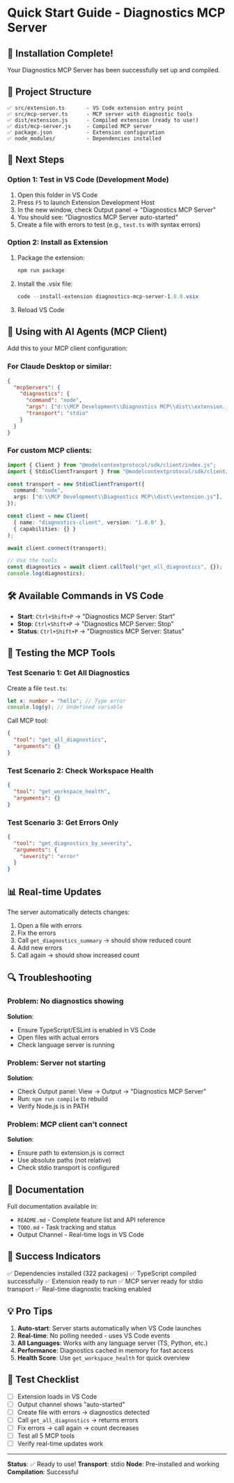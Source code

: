 # Quick Start Guide - Diagnostics MCP Server

## 🚀 Installation Complete!

Your Diagnostics MCP Server has been successfully set up and compiled.

## 📁 Project Structure

```
✅ src/extension.ts       - VS Code extension entry point
✅ src/mcp-server.ts      - MCP server with diagnostic tools
✅ dist/extension.js      - Compiled extension (ready to use!)
✅ dist/mcp-server.js     - Compiled MCP server
✅ package.json           - Extension configuration
✅ node_modules/          - Dependencies installed
```

## 🎯 Next Steps

### Option 1: Test in VS Code (Development Mode)

1. Open this folder in VS Code
2. Press `F5` to launch Extension Development Host
3. In the new window, check Output panel → "Diagnostics MCP Server"
4. You should see: "Diagnostics MCP Server auto-started"
5. Create a file with errors to test (e.g., `test.ts` with syntax errors)

### Option 2: Install as Extension

1. Package the extension:

   ```powershell
   npm run package
   ```

2. Install the .vsix file:

   ```powershell
   code --install-extension diagnostics-mcp-server-1.0.0.vsix
   ```

3. Reload VS Code

## 🔧 Using with AI Agents (MCP Client)

Add this to your MCP client configuration:

### For Claude Desktop or similar:

```json
{
  "mcpServers": {
    "diagnostics": {
      "command": "node",
      "args": ["d:\\MCP Development\\Diagnostics MCP\\dist\\extension.js"],
      "transport": "stdio"
    }
  }
}
```

### For custom MCP clients:

```typescript
import { Client } from "@modelcontextprotocol/sdk/client/index.js";
import { StdioClientTransport } from "@modelcontextprotocol/sdk/client/stdio.js";

const transport = new StdioClientTransport({
  command: "node",
  args: ["d:\\MCP Development\\Diagnostics MCP\\dist\\extension.js"],
});

const client = new Client(
  { name: "diagnostics-client", version: "1.0.0" },
  { capabilities: {} }
);

await client.connect(transport);

// Use the tools
const diagnostics = await client.callTool("get_all_diagnostics", {});
console.log(diagnostics);
```

## 🛠️ Available Commands in VS Code

- **Start**: `Ctrl+Shift+P` → "Diagnostics MCP Server: Start"
- **Stop**: `Ctrl+Shift+P` → "Diagnostics MCP Server: Stop"
- **Status**: `Ctrl+Shift+P` → "Diagnostics MCP Server: Status"

## 🧪 Testing the MCP Tools

### Test Scenario 1: Get All Diagnostics

Create a file `test.ts`:

```typescript
let x: number = "hello"; // Type error
console.log(y); // Undefined variable
```

Call MCP tool:

```json
{
  "tool": "get_all_diagnostics",
  "arguments": {}
}
```

### Test Scenario 2: Check Workspace Health

```json
{
  "tool": "get_workspace_health",
  "arguments": {}
}
```

### Test Scenario 3: Get Errors Only

```json
{
  "tool": "get_diagnostics_by_severity",
  "arguments": {
    "severity": "error"
  }
}
```

## 📊 Real-time Updates

The server automatically detects changes:

1. Open a file with errors
2. Fix the errors
3. Call `get_diagnostics_summary` → should show reduced count
4. Add new errors
5. Call again → should show increased count

## 🔍 Troubleshooting

### Problem: No diagnostics showing

**Solution**:

- Ensure TypeScript/ESLint is enabled in VS Code
- Open files with actual errors
- Check language server is running

### Problem: Server not starting

**Solution**:

- Check Output panel: View → Output → "Diagnostics MCP Server"
- Run: `npm run compile` to rebuild
- Verify Node.js is in PATH

### Problem: MCP client can't connect

**Solution**:

- Ensure path to extension.js is correct
- Use absolute paths (not relative)
- Check stdio transport is configured

## 📖 Documentation

Full documentation available in:

- `README.md` - Complete feature list and API reference
- `TODO.md` - Task tracking and status
- Output Channel - Real-time logs in VS Code

## 🎉 Success Indicators

✅ Dependencies installed (322 packages)
✅ TypeScript compiled successfully
✅ Extension ready to run
✅ MCP server ready for stdio transport
✅ Real-time diagnostic tracking enabled

## 💡 Pro Tips

1. **Auto-start**: Server starts automatically when VS Code launches
2. **Real-time**: No polling needed - uses VS Code events
3. **All Languages**: Works with any language server (TS, Python, etc.)
4. **Performance**: Diagnostics cached in memory for fast access
5. **Health Score**: Use `get_workspace_health` for quick overview

## 🚦 Test Checklist

- [ ] Extension loads in VS Code
- [ ] Output channel shows "auto-started"
- [ ] Create file with errors → diagnostics detected
- [ ] Call `get_all_diagnostics` → returns errors
- [ ] Fix errors → call again → count decreases
- [ ] Test all 5 MCP tools
- [ ] Verify real-time updates work

---

**Status**: ✅ Ready to use!
**Transport**: stdio
**Node**: Pre-installed and working
**Compilation**: Successful
